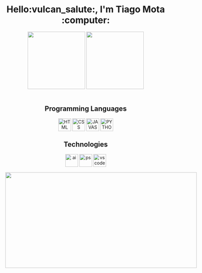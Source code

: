 <div align="center">
  <h1>Hello:vulcan_salute:, I'm Tiago Mota :computer:</h1>
</div>
  
<div align="center">
  <img height=180px src="https://github-readme-stats.vercel.app/api?username=motinha122&show_icons=true&theme=merko">
  <img height=180px src="https://github-readme-stats.vercel.app/api/top-langs/?username=motinha122&layout=compact&theme=merko">
</div><br>


<div align="center">
  <h2>Programming Languages</h2>
  <img align="center" alt="HTML" height="40" width"40" src="https://cdn.jsdelivr.net/gh/devicons/devicon/icons/html5/html5-original.svg">
  <img align="center" alt="CSS" height="40" width"40" src="https://cdn.jsdelivr.net/gh/devicons/devicon/icons/css3/css3-original.svg">
  <img align="center" alt="JAVASCRIPT" height="40" width"40" src="https://cdn.jsdelivr.net/gh/devicons/devicon/icons/javascript/javascript-original.svg" />
  <img align="center" alt="PYTHON" height="40" width"40" src="https://cdn.jsdelivr.net/gh/devicons/devicon/icons/python/python-original.svg"> 
</div>
<div align="center">
  <h2>Technologies</h2>
  <img align="center" alt="ai" height="40" width"40" src="https://cdn.jsdelivr.net/gh/devicons/devicon/icons/illustrator/illustrator-plain.svg">
  <img align="center" alt="ps" height="40" width"40" src="https://cdn.jsdelivr.net/gh/devicons/devicon/icons/photoshop/photoshop-plain.svg">
  <img align="center" alt="vscode" height="40" width"40" src="https://cdn.jsdelivr.net/gh/devicons/devicon/icons/vscode/vscode-original.svg">
</div>

  
<div align="center" style="display:inline-block"><br>
  <img height=300px width="600px" src="https://c.tenor.com/KjVxfRrrncUAAAAd/matrix.gif">
</div>

